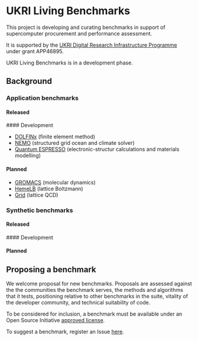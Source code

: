 # UKRI Living Benchmarks

This project is developing and curating benchmarks in support of
supercomputer procurement and performance assessment.

It is supported by the [UKRI Digital Research Infrastructure
Programme](https://www.ukri.org/what-we-do/creating-world-class-research-and-innovation-infrastructure/digital-research-infrastructure/)
under grant APP46895.

UKRI Living Benchmarks is in a development phase.


## Background

### Application benchmarks

#### Released

#### Development

- [DOLFINx](https://github.com/ukri-bench/benchmark-dolfinx) (finite
  element method)
- [NEMO](https://github.com/ukri-bench/benchmark-nemo) (structured grid
  ocean and climate solver)
- [Quantum
  ESPRESSO](https://github.com/ukri-bench/benchmark-quantumespresso)
  (electronic-structur calculations and materials modelling)

#### Planned

- [GROMACS](https://www.gromacs.org/) (molecular dynamics)
- [HemeLB](https://github.com/hemelb-codes/) (lattice Boltzmann)
- [Grid](https://github.com/paboyle/Grid) (lattice QCD)

### Synthetic benchmarks

#### Released

#### Development

#### Planned

## Proposing a benchmark

We welcome proposal for new benchmarks. Proposals are assessed against
the the communities the benchmark serves, the methods and algorithms
that it tests, positioning relative to other benchmarks in the suite,
vitality of the developer community, and technical suitability of code.

To be considered for inclusion, a benchmark must be available under an
Open Source Initiative [approved
license](https://opensource.org/licenses).

To suggest a benchmark, register an Issue
[here](https://github.com/ukri-bench/ukri-bench/issues).
